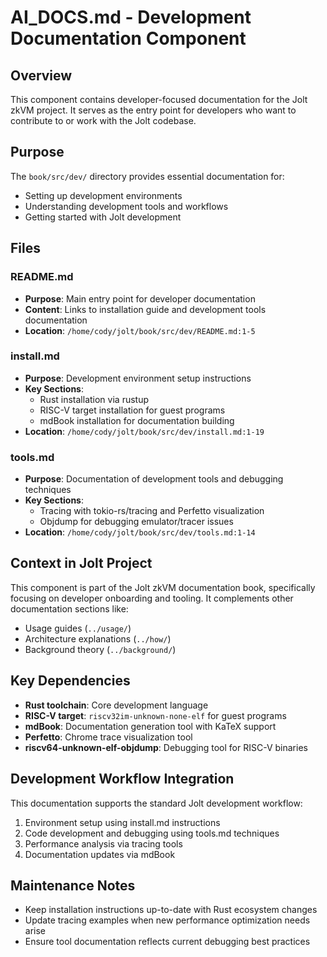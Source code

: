 # AI_DOCS.md - Development Documentation Component

## Overview
This component contains developer-focused documentation for the Jolt zkVM project. It serves as the entry point for developers who want to contribute to or work with the Jolt codebase.

## Purpose
The `book/src/dev/` directory provides essential documentation for:
- Setting up development environments
- Understanding development tools and workflows
- Getting started with Jolt development

## Files

### README.md
- **Purpose**: Main entry point for developer documentation
- **Content**: Links to installation guide and development tools documentation
- **Location**: `/home/cody/jolt/book/src/dev/README.md:1-5`

### install.md
- **Purpose**: Development environment setup instructions
- **Key Sections**:
  - Rust installation via rustup
  - RISC-V target installation for guest programs
  - mdBook installation for documentation building 
- **Location**: `/home/cody/jolt/book/src/dev/install.md:1-19`

### tools.md
- **Purpose**: Documentation of development tools and debugging techniques
- **Key Sections**:
  - Tracing with tokio-rs/tracing and Perfetto visualization
  - Objdump for debugging emulator/tracer issues
- **Location**: `/home/cody/jolt/book/src/dev/tools.md:1-14`

## Context in Jolt Project
This component is part of the Jolt zkVM documentation book, specifically focusing on developer onboarding and tooling. It complements other documentation sections like:
- Usage guides (`../usage/`)
- Architecture explanations (`../how/`)
- Background theory (`../background/`)

## Key Dependencies
- **Rust toolchain**: Core development language
- **RISC-V target**: `riscv32im-unknown-none-elf` for guest programs
- **mdBook**: Documentation generation tool with KaTeX support
- **Perfetto**: Chrome trace visualization tool
- **riscv64-unknown-elf-objdump**: Debugging tool for RISC-V binaries

## Development Workflow Integration
This documentation supports the standard Jolt development workflow:
1. Environment setup using install.md instructions
2. Code development and debugging using tools.md techniques
3. Performance analysis via tracing tools
4. Documentation updates via mdBook

## Maintenance Notes
- Keep installation instructions up-to-date with Rust ecosystem changes
- Update tracing examples when new performance optimization needs arise
- Ensure tool documentation reflects current debugging best practices